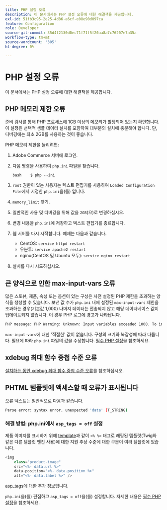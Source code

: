 ```yaml
---
title: PHP 설정 오류
description: 이 문서에서는 PHP 설정 오류에 대한 해결책을 제공합니다.
exl-id: 51fb3c95-2e25-4d86-a6cf-e08e90d097ca
feature: Configuration
role: Developer
source-git-commit: 35d4f2130d0ec71f71f5f20aa8a7c76207e7a35a
workflow-type: tm+mt
source-wordcount: '305'
ht-degree: 0%

---
```


# PHP 설정 오류

이 문서에서는 PHP 설정 오류에 대한 해결책을 제공합니다.

## PHP 메모리 제한 오류

준비 검사를 통해 PHP 프로세스에 1GB 이상의 메모리가 할당되어 있는지 확인합니다. 이 설정은 선택적 샘플 데이터 설치를 포함하여 대부분의 설치에 충분해야 합니다. 단, 디버깅에는 최소 2GB를 사용하는 것이 좋습니다.

PHP 메모리 제한을 늘리려면:

1. Adobe Commerce 서버에 로그인.
1. 다음 명령을 사용하여 `php.ini` 파일을 찾습니다.

   ```
   bash    $ php --ini
   ```

1. `root` 권한이 있는 사용자는 텍스트 편집기를 사용하여 `Loaded Configuration File`에서 지정한 `php.ini`을(를) 엽니다.
1. `memory_limit` 찾기.
1. 일반적인 사용 및 디버깅을 위해 값을 `2GB`(으)로 변경하십시오.
1. 변경 내용을 `php.ini`에 저장하고 텍스트 편집기를 종료합니다.
1. 웹 서버를 다시 시작합니다. 예제는 다음과 같습니다.

   * CentOS: `service httpd restart`
   * 우분투: `service apache2 restart`
   * nginx(CentOS 및 Ubuntu 모두): `service nginx restart`

1. 설치를 다시 시도하십시오.

## 큰 양식으로 인한 max-input-vars 오류

많은 스토뷰, 제품, 속성 또는 옵션이 있는 구성은 사전 설정된 PHP 제한을 초과하는 양식을 생성할 수 있습니다. 보낸 값 수가 `php.ini` 내에 설정된 `max-input-vars` 제한을 초과하는 경우(기본값 1,000) 나머지 데이터는 전송되지 않고 해당 데이터베이스 값이 업데이트되지 않습니다. 이 경우 PHP 로그에 경고가 나타납니다.

```bash
PHP message: PHP Warning: Unknown: Input variables exceeded 1000. To increase the limit change max_input_vars in php.ini.
```

`max-input-vars`에 대한 &#39;적절한&#39; 값이 없습니다. 구성의 크기와 복잡성에 따라 다릅니다. 필요에 따라 `php.ini` 파일의 값을 수정합니다. [필수 PHP 설정](https://devdocs.magento.com/guides/v2.3/install-gde/prereq/php-settings.html)을 참조하세요.

## xdebug 최대 함수 중첩 수준 오류

[설치하는 동안 xdebug 최대 함수 중첩 수준 오류](/help/troubleshooting/miscellaneous/installation-xdebug-maximum-function-nesting-level-error.md)를 참조하십시오.

## PHTML 템플릿에 액세스할 때 오류가 표시됩니다

오류 텍스트는 일반적으로 다음과 같습니다.

```bash
Parse error: syntax error, unexpected 'data' (T_STRING)
```

### 해결 방법: php.ini에서 `asp_tags = off` 설정

제품 이미지를 표시하기 위해 [template](https://github.com/magento/magento2/blob/2.0/app/code/Magento/Catalog/view/adminhtml/templates/product/edit/base_image.phtml)과 같이 `<% %>` 태그로 래핑된 템플릿(Twig와 같은 다른 템플릿 엔진 사용)에 대한 지원 추상 수준에 대한 구문이 여러 템플릿에 있습니다.

```php
<img
    class="product-image"
    src="<%- data.url %>"
    data-position="<%- data.position %>"
    alt="<%- data.label %>" />
```

[asp\_tags](http://php.net/manual/en/ini.core.php#ini.asp-tags)에 대한 추가 정보입니다.

`php.ini`을(를) 편집하고 `asp_tags = off`을(를) 설정합니다. 자세한 내용은 [필수 PHP 설정](https://devdocs.magento.com/guides/v2.3/install-gde/prereq/php-settings.html)을 참조하세요.
